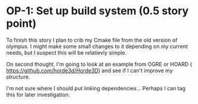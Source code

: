 OP-1: Set up build system (0.5 story point)
===========================================

To finish this story I plan to crib my Cmake file from the old version
of olympus. I might make some small changes to it depending on my current
needs, but I suspect this will be relatievly simple.

On second thought, I'm going to look at an example from OGRE or HOARD (
https://github.com/horde3d/Horde3D) and see if I can't improve my structure.

I'm not sure where I should put linking dependencies... Perhaps I can 
tag this for later investigation.